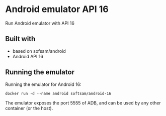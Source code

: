 # Android emulator API 16
Run Android emulator with API 16

## Built with
- based on sofsam/android
- Android API 16

## Running the emulator
Running the emulator for Android 16:

    docker run -d --name android softsam/android-16

The emulator exposes the port 5555 of ADB, and can be used by any other container (or the host).
